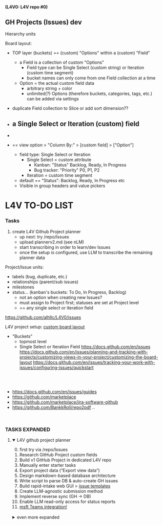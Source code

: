 #### (L4V0: L4V repo #0)

## GH Projects (Issues) dev

Hierarchy units

Board layout: 

- TOP layer (buckets) == (custom) "Options" within a (custom) "Field" 
  -   a Field is a collection of custom "Options" 
      -   Field type can be Single Select (custom string) or Iteration (custom time segment)
      -  bucket names can only come from one Field collection at a time
   -  Option = the actual custom field data  
      -  arbitrary string + color
      -  unlimited(?) Options (therefore buckets, categories, tags, etc.) can be added via settings 
-  duplicate Field collection to Slice or add sort dimension?? 

- a Single Select or Iteration (custom) field
  - 
- 
- == view option > "Column By:" > [custom field] > ["Option"]
    -  field type: Single Select or Iteration
       -  Single Select = custom attribute
          -  Kanban: "Status"  Backlog, Ready, In Progress
          -  Bug tracker: "Priority" P0, P1, P2
       -  Iteration = custom time segment
    -  default == "Status": Backlog, Ready, In Progress etc
    -  Visible in group headers and value pickers





# L4V TO-DO LIST

### Tasks

1) create L4V Github Project planner  
   - up next: try /repo/Issues
   - upload plannerv2.md (see nLM)
   - start transcribing in order to learn/dev Issues 
   - once the setup is configured, use LLM to transcribe the remaining planner data 

Project/Issue units: 
- labels (bug, duplicate, etc.) 
- relationships (parent/sub issues)
- milestones
- status... (kanban's buckets: To Do, In Progress, Backlog) 
   - not an option when creating new Issues?
   - must assign to Project first; statuses are set at Project level
   - == any single select or iteration field

https://github.com/alhllc/L4V0/issues

L4V project setup: [custom board layout](https://docs.github.com/en/issues/planning-and-tracking-with-projects/customizing-views-in-your-project/customizing-the-board-layout)
- "Buckets"
  - topmost level
  - Single Select or Iteration Field
https://docs.github.com/en/issues
https://docs.github.com/en/issues/planning-and-tracking-with-projects/customizing-views-in-your-project/customizing-the-board-layout
https://docs.github.com/en/issues/tracking-your-work-with-issues/configuring-issues/quickstart


<br>
<br>

- https://docs.github.com/en/issues/guides
- https://github.com/marketplace
- https://github.com/marketplace/jira-software-github
- https://github.com/BankkRoll/repo2pdf .. 

<br>

### TASKS EXPANDED

1) <details open>
   <summary>L4V github project planner</summary>

   0) first try via /repo/Issues  
   1) Research GitHub Project custom fields  
   2) Build v1 GitHub Project in dedicated L4V repo  
   3) Manually enter starter tasks  
   4) Export project data (“Export view data”)  
   5) Design markdown-based database architecture  
   6) Write script to parse DB & auto-create GH issues  
   7) Build rapid-intake web GUI  > [issue templates](https://docs.github.com/en/communities/using-templates-to-encourage-useful-issues-and-pull-requests/about-issue-and-pull-request-templates#issue-templates)
   8) Create LLM-agnostic submission method  
   9) Implement reverse sync (GH → DB)  
   10) Enable LLM read-only access for status reports
   11) [msft Teams integration!](https://github.com/integrations/microsoft-teams/blob/master/Readme.md) 

   <br> 

   <details>
   <summary>even more expanded</summary>
   
   
   
   1) **Research GitHub Project custom fields**  
      - Read official docs; note field types & limits  
      - Draft initial list of required custom fields  
      - **[Q1]** Specify any *must-have* fields/tags (e.g., **Priority**, **Status**, **LLM Ready**)
   
   2) **Build v1 GitHub Project in dedicated L4V repo**  
      - Create or select L4V repository  
      - Enable Projects, add custom fields/tags from Task 1  
      - **[Q2]** Use a brand-new repo or an existing one?
   
   3) **Manually enter starter tasks**  
      - Add ~5-8 varied issues to exercise every field  
      - Confirm fields render correctly in board views
   
   4) **Export project data**  
      - Use “Export view data” to download CSV/JSON  
      - Store export in project `/data/` folder for analysis
   
   5) **Design markdown-based database architecture**  
      - Map exported field names → cleaner camelCase keys  
      - Define controlled vocabularies (e.g., `status:` idea | backlog | in-progress | review | done)  
      - **[Q3]** Preferred file name and location for the DB (e.g., `project_db.md` in repo root)?
   
   6) **Write script to parse DB & create issues**  
      - Choose language (GitHub REST/GraphQL API)  
      - Parse markdown → JSON, POST to GitHub  
      - Handle updates vs. new items  
      - **[Q4]** Language preference: **Python**, **JavaScript/Node**, or other?
   
   7) **Build rapid-intake web GUI**  
      - Minimal form → writes to DB and/or GH API  
      - Consider Flask/FastAPI (Python) or Next.js (JS)  
      - Trigger backend script on submission  
      - **[Q5]** Any UI/tech-stack preferences?
   
   8) **Create LLM-agnostic submission method**  
      - Define plain-text syntax (e.g., `/add "Task" :: description :: labels`)  
      - Backend parses and enqueues creation workflow
   
   9) **Implement reverse sync (GH → DB)**  
      - Scheduled job or GitHub Action to append/merge changes back into DB  
      - Resolve conflicts (GH edits vs. DB edits)
   
   10) **Enable LLM read-only access for status reports**  
       - Host DB file in repo (public or token-scoped)  
       - Document retrieval URL or API endpoint for LLMs  
       - Optional: expose filtered JSON for easy parsing
   
   ---
   
   ### Clarifying Questions
   
   1. **[Q1]** Must-have custom fields/tags?  
   2. **[Q2]** New repo vs. existing L4V repo?  
   3. **[Q3]** Preferred database file name/location?  
   4. **[Q4]** Script language preference (Python/JS/other)?  
   5. **[Q5]** Front-end tech preference (Flask, Next.js, etc.)?
   
   </details>
   
   </details>
